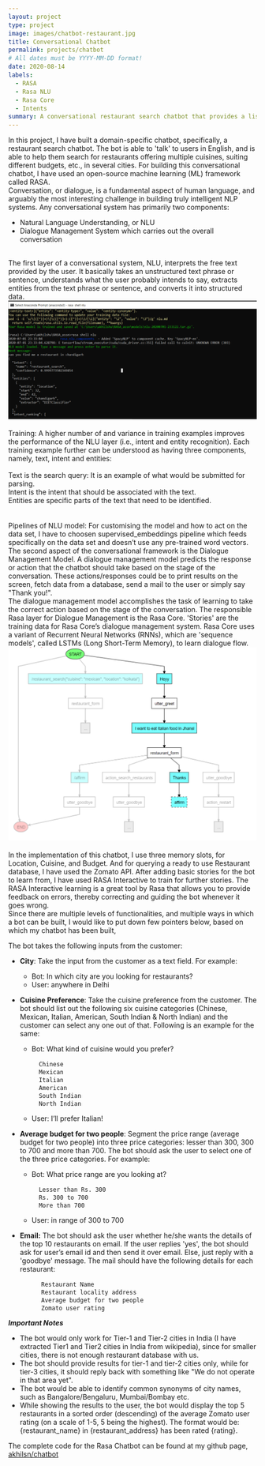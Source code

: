 ```yaml
---
layout: project
type: project
image: images/chatbot-restaurant.jpg
title: Conversational Chatbot
permalink: projects/chatbot
# All dates must be YYYY-MM-DD format!
date: 2020-08-14
labels:
  - RASA
  - Rasa NLU
  - Rasa Core
  - Intents
summary: A conversational restaurant search chatbot that provides a list of restaurants based on customer's location, cuisine, budget etc choices.
---
```


In this project, I have built a domain-specific chatbot, specifically, a restaurant search chatbot. The bot is able to 'talk' to users in English, and is able to help them search for restaurants offering multiple cuisines, suiting different budgets, etc., in several cities. For building this conversational chatbot, I have used an open-source machine learning (ML) framework called RASA.
<br>
Conversation, or dialogue, is a fundamental aspect of human language, and arguably the most interesting challenge in building truly intelligent NLP systems. Any conversational system has primarily two components:
- Natural Language Understanding, or NLU
- Dialogue Management System
which carries out the overall conversation
<br>
The first layer of a conversational system, NLU, interprets the free text provided by the user. It basically takes an unstructured text phrase or sentence, understands what the user probably intends to say, extracts entities from the text phrase or sentence, and converts it into structured data.
<br>
<div class="ui large rounded images">
  <img class="ui image" src="../images/IntentCmdPrompt.png">
</div>
<br>
Training: A higher number of and variance in training examples improves the performance of the NLU layer (i.e., intent and entity recognition).
Each training example further can be understood as having three components, namely, text, intent and entities:<br>
<br>
Text is the search query: It is an example of what would be submitted for parsing.<br>
Intent is the intent that should be associated with the text.<br>
Entities are specific parts of the text that need to be identified.<br><br>
<br>
Pipelines of NLU model: For customising the model and how to act on the data set, I have to choosen supervised_embeddings pipeline which feeds specifically on the data set and doesn’t use any pre-trained word vectors.
<br>
The second aspect of the conversational framework is the Dialogue Management Model. A dialogue management model predicts the response or action that the chatbot should take based on the stage of the conversation. These actions/responses could be to print results on the screen, fetch data from a database, send a mail to the user or simply say "Thank you!".
<br>
The dialogue management model accomplishes the task of learning to take the correct action based on the stage of the conversation. The responsible Rasa layer for Dialogue Management is the Rasa Core. 'Stories' are the training data for Rasa Core’s dialogue management system. Rasa Core uses a variant of Recurrent Neural Networks (RNNs), which are 'sequence models', called LSTMs (Long Short-Term Memory), to learn dialogue flow.
<br>
<div class="ui large rounded images">
  <img class="ui large right floated rounded image" src="../images/Flowchart.png">
</div>
<br>
In the implementation of this chatbot, I use three memory slots, for Location, Cuisine, and Budget. And for querying a ready to use Restaurant database, I have used the Zomato API. After adding basic stories for the bot to learn from, I have used RASA Interactive to train for further stories. The RASA Interactive learning is a great tool by Rasa that allows you to provide feedback on errors, thereby correcting and guiding the bot whenever it goes wrong.
<br>
Since there are multiple levels of functionalities, and multiple ways in which a bot can be built, I would like to put down few pointers below, based on which my chatbot has been built,

The bot takes the following inputs from the customer:
- **City**: Take the input from the customer as a text field. For example:
    - Bot: In which city are you looking for restaurants?
    - User: anywhere in Delhi
- **Cuisine Preference**: Take the cuisine preference from the customer. The bot should list out the following six cuisine categories (Chinese, Mexican, Italian, American, South Indian & North Indian) and the customer can select any one out of that. Following is an example for the same:
    - Bot: What kind of cuisine would you prefer?
    
            Chinese
            Mexican
            Italian
            American
            South Indian
            North Indian
    - User: I’ll prefer Italian!
- **Average budget for two people**: Segment the price range (average budget for two people) into three price categories: lesser than 300, 300 to 700 and more than 700. The bot should ask the user to select one of the three price categories. For example:
    - Bot: What price range are you looking at?

            Lesser than Rs. 300
            Rs. 300 to 700
            More than 700
    - User: in range of 300 to 700
    
- **Email:** The bot should ask the user whether he/she wants the details of the top 10 restaurants on email. If the user replies 'yes', the bot should ask for user’s email id and then send it over email. Else, just reply with a 'goodbye' message. The mail should have the following details for each restaurant:

            Restaurant Name
            Restaurant locality address
            Average budget for two people
            Zomato user rating
 
***Important Notes***
- The bot would only work for Tier-1 and Tier-2 cities in India (I have extracted Tier1 and Tier2 cities in India from wikipedia), since for smaller cities, there is not enough restaurant database with us.
- The bot should provide results for tier-1 and tier-2 cities only, while for tier-3 cities, it should reply back with something like "We do not operate in that area yet".
- The bot would be able to identify common synonyms of city names, such as Bangalore/Bengaluru, Mumbai/Bombay etc.
- While showing the results to the user, the bot would display the top 5 restaurants in a sorted order (descending) of the average Zomato user rating (on a scale of 1-5, 5 being the highest). The format would be: {restaurant_name} in {restaurant_address} has been rated {rating}.
 
The complete code for the Rasa Chatbot can be found at my github page, <a href="https://github.com/akhilsn/RASA-chatbot"><i class="large github icon"></i>akhilsn/chatbot</a>
